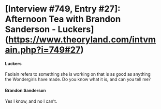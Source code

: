 # [Interview #749, Entry #27]: Afternoon Tea with Brandon Sanderson - Luckers](https://www.theoryland.com/intvmain.php?i=749#27)

#### Luckers

Faolain refers to something she is working on that is as good as anything the Wondergirls have made. Do you know what it is, and can you tell me?

#### Brandon Sanderson

Yes I know, and no I can’t.

